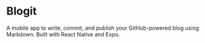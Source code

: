 # Blogit
A mobile app to write, commit, and publish your GitHub-powered blog using Markdown. Built with React Native and Expo.
